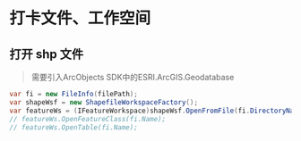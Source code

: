 # 打卡文件、工作空间
## 打开 shp 文件
> 需要引入ArcObjects SDK中的ESRI.ArcGIS.Geodatabase
```cs
var fi = new FileInfo(filePath);
var shapeWsf = new ShapefileWorkspaceFactory();
var featureWs = (IFeatureWorkspace)shapeWsf.OpenFromFile(fi.DirectoryName, 0);
// featureWs.OpenFeatureClass(fi.Name); 
// featureWs.OpenTable(fi.Name);
```